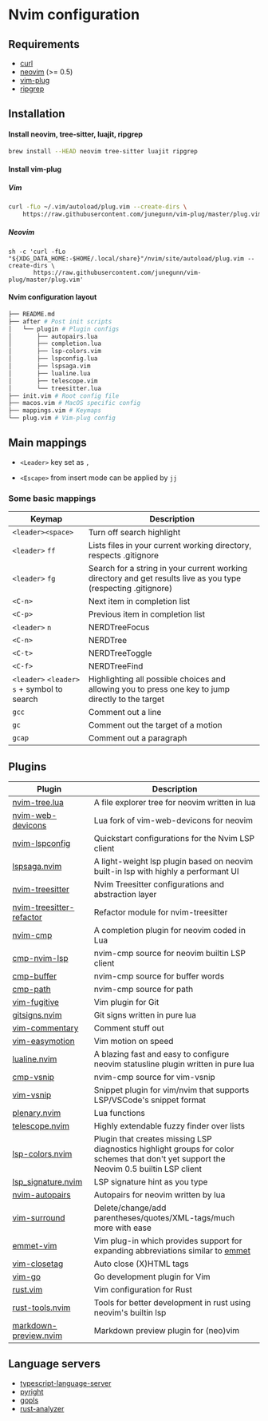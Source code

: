 # Nvim configuration

## Requirements
- [curl](https://github.com/curl/curl)
- [neovim](https://github.com/neovim/neovim) (>= 0.5)
- [vim-plug](https://github.com/junegunn/vim-plug)
- [ripgrep](https://github.com/BurntSushi/ripgrep)

## Installation

#### Install neovim, tree-sitter, luajit, ripgrep

```bash
brew install --HEAD neovim tree-sitter luajit ripgrep
```

#### Install vim-plug

##### Vim
```bash
curl -fLo ~/.vim/autoload/plug.vim --create-dirs \
    https://raw.githubusercontent.com/junegunn/vim-plug/master/plug.vim
```
##### Neovim
```
sh -c 'curl -fLo "${XDG_DATA_HOME:-$HOME/.local/share}"/nvim/site/autoload/plug.vim --create-dirs \
       https://raw.githubusercontent.com/junegunn/vim-plug/master/plug.vim'
```

#### Nvim configuration layout
```bash
├── README.md
├── after # Post init scripts
│   └── plugin # Plugin configs
│       ├── autopairs.lua
│       ├── completion.lua
│       ├── lsp-colors.vim
│       ├── lspconfig.lua
│       ├── lspsaga.vim
│       ├── lualine.lua
│       ├── telescope.vim
│       └── treesitter.lua
├── init.vim # Root config file
├── macos.vim # MacOS specific config
├── mappings.vim # Keymaps
└── plug.vim # Vim-plug config
```



## Main mappings

- `<Leader>` key set as `,`

- `<Escape>` from insert mode can be applied by `jj`

### Some basic mappings

| Keymap                                       | Description                                                  |
| -------------------------------------------- | ------------------------------------------------------------ |
| `<leader><space>`                            | Turn off search highlight                                    |
| `<leader>` `ff`                              | Lists files in your current working directory, respects .gitignore |
| `<leader>` `fg`                              | Search for a string in your current working directory and get results live as you type (respecting .gitignore) |
| `<C-n>`                                      | Next item in completion list                                 |
| `<C-p>`                                      | Previous item in completion list                             |
| `<leader>` `n`                               | NERDTreeFocus                                                |
| `<C-n>`                                      | NERDTree                                                     |
| `<C-t>`                                      | NERDTreeToggle                                               |
| `<C-f>`                                      | NERDTreeFind                                                 |
| `<leader>` `<leader>` `s` + symbol to search | Highlighting all possible choices and allowing you to press one key to jump directly to the target |
| `gcc`                                        | Comment out a line                                           |
| `gc`                                         | Comment out the target of a motion                           |
| `gcap`                                       | Comment out a paragraph                                      |



## Plugins

| Plugin                                                       | Description                                                  |
| ------------------------------------------------------------ | ------------------------------------------------------------ |
| [nvim-tree.lua](https://github.com/kyazdani42/nvim-tree.lua) | A file explorer tree for neovim written in lua               |
| [nvim-web-devicons](https://github.com/kyazdani42/nvim-web-devicons) | Lua fork of vim-web-devicons for neovim                      |
| [nvim-lspconfig](https://github.com/neovim/nvim-lspconfig)   | Quickstart configurations for the Nvim LSP client            |
| [lspsaga.nvim](https://github.com/glepnir/lspsaga.nvim)      | A light-weight lsp plugin based on neovim built-in lsp with highly a performant UI |
| [nvim-treesitter](https://github.com/nvim-treesitter/nvim-treesitter) | Nvim Treesitter configurations and abstraction layer         |
| [nvim-treesitter-refactor](https://github.com/nvim-treesitter/nvim-treesitter-refactor) | Refactor module for nvim-treesitter                          |
| [nvim-cmp](https://github.com/hrsh7th/nvim-cmp)              | A completion plugin for neovim coded in Lua                  |
| [cmp-nvim-lsp](https://github.com/hrsh7th/cmp-nvim-lsp)      | nvim-cmp source for neovim builtin LSP client                |
| [cmp-buffer](https://github.com/hrsh7th/cmp-buffer)          | nvim-cmp source for buffer words                             |
| [cmp-path](https://github.com/hrsh7th/cmp-path)              | nvim-cmp source for path                                     |
| [vim-fugitive](https://github.com/tpope/vim-fugitive)        | Vim plugin for Git                                           |
| [gitsigns.nvim](https://github.com/lewis6991/gitsigns.nvim)  | Git signs written in pure lua                                |
| [vim-commentary](https://github.com/tpope/vim-commentary)    | Comment stuff out                                            |
| [vim-easymotion](https://github.com/easymotion/vim-easymotion) | Vim motion on speed                                          |
| [lualine.nvim](https://github.com/hoob3rt/lualine.nvim)      | A blazing fast and easy to configure neovim statusline plugin written in pure lua |
| [cmp-vsnip](https://github.com/hrsh7th/cmp-vsnip)            | nvim-cmp source for vim-vsnip                                |
| [vim-vsnip](https://github.com/hrsh7th/vim-vsnip)            | Snippet plugin for vim/nvim that supports LSP/VSCode's snippet format |
| [plenary.nvim](https://github.com/nvim-lua/plenary.nvim)     | Lua functions                                                |
| [telescope.nvim](https://github.com/nvim-telescope/telescope.nvim) | Highly extendable fuzzy finder over lists                    |
| [lsp-colors.nvim](https://github.com/folke/lsp-colors.nvim)  | Plugin that creates missing LSP diagnostics highlight groups for color schemes that don't yet support the Neovim 0.5 builtin LSP client |
| [lsp_signature.nvim](https://github.com/ray-x/lsp_signature.nvim) | LSP signature hint as you type                               |
| [nvim-autopairs](https://github.com/windwp/nvim-autopairs)   | Autopairs for neovim written by lua                          |
| [vim-surround](https://github.com/tpope/vim-surround)        | Delete/change/add parentheses/quotes/XML-tags/much more with ease |
| [emmet-vim](https://github.com/mattn/emmet-vim)              | Vim plug-in which provides support for expanding abbreviations similar to [emmet](http://emmet.io/) |
| [vim-closetag](https://github.com/alvan/vim-closetag)        | Auto close (X)HTML tags                                      |
| [vim-go](https://github.com/fatih/vim-go)                    | Go development plugin for Vim                                |
| [rust.vim](https://github.com/rust-lang/rust.vim)            | Vim configuration for Rust                                   |
| [rust-tools.nvim](https://github.com/simrat39/rust-tools.nvim) | Tools for better development in rust using neovim's builtin lsp |
| [markdown-preview.nvim](https://github.com/iamcco/markdown-preview.nvim) | Markdown preview plugin for (neo)vim                         |



## Language servers

- [typescript-language-server](https://github.com/typescript-language-server/typescript-language-server)
- [pyright](https://github.com/microsoft/pyright)
- [gopls](https://github.com/golang/tools/tree/master/gopls)
- [rust-analyzer](https://github.com/rust-analyzer/rust-analyzer)

